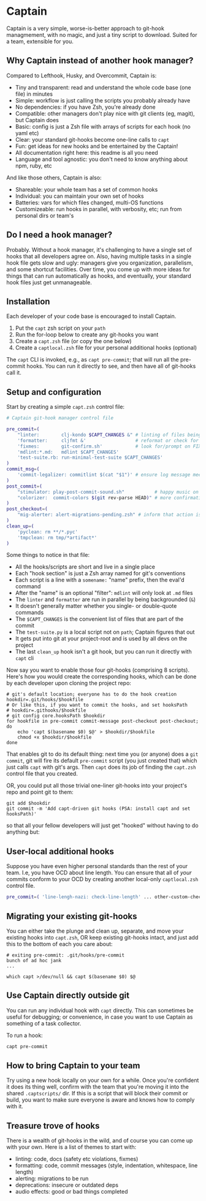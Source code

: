 # Captain

Captain is a very simple, worse-is-better approach to git-hook managmement,
with no magic, and just a tiny script to download. Suited for a team,
extensible for you.

## Why Captain instead of another hook manager?

Compared to Lefthook, Husky, and Overcommit, Captain is:

- Tiny and transparent: read and understand the whole code base (one file) in minutes
- Simple: workflow is just calling the scripts you probably already have
- No dependencies: if you have Zsh, you're already done
- Compatible: other managers don't play nice with git clients (eg, magit), but Captain does
- Basic: config is just a Zsh file with arrays of scripts for each hook (no yaml etc)
- Clear: your standard git-hooks become one-line calls to `capt`
- Fun: get ideas for new hooks and be entertained by the Captain!
- All documentation right here: this readme is all you need
- Language and tool agnostic: you don't need to know anything about npm, ruby, etc

And like those others, Captain is also:

- Shareable: your whole team has a set of common hooks
- Individual: you can maintain your own set of hooks
- Batteries: vars for which files changed, multi-OS functions
- Customizeable: run hooks in parallel, with verbosity, etc; run from personal
  dirs or team's

## Do I need a hook manager?

Probably. Without a hook manager, it's challenging to have a single set of
hooks that all developers agree on. Also, having multiple tasks in a single
hook file gets slow and ugly: managers give you organization, parallelism, and
some shortcut facilities. Over time, you come up with more ideas for things
that can run automatically as hooks, and eventually, your standard hook files
just get unmanageable.

## Installation

Each developer of your code base is encouraged to install Captain.

1. Put the `capt` zsh script on your `path`
1. Run the for-loop below to create any git-hooks you want
1. Create a `capt.zsh` file (or copy the one below)
1. Create a `captlocal.zsh` file for your personal additional hooks (optional)

The `capt` CLI is invoked, e.g., as `capt pre-commit`; that will run all the
pre-commit hooks. You can run it directly to see, and then have all of
git-hooks call it.

## Setup and configuration

Start by creating a simple `capt.zsh` control file:

``` zsh
# Captain git-hook manager control file

pre_commit=(
    "linter:        clj-kondo $CAPT_CHANGES &" # linting of files being committed
    'formatter:     cljfmt &'                  # reformat or check for poor formatting
    'fixmes:        git-confirm.sh'            # look for/prompt on FIXMEs
    'mdlint:*.md:   mdlint $CAPT_CHANGES'
    'test-suite.rb: run-minimal-test-suite $CAPT_CHANGES'
)
commit_msg=(
    'commit-legalizer: commitlint $(cat "$1")' # ensure log message meets standards
)
post_commit=(
    "stimulator: play-post-commit-sound.sh"           # happy music on successful commit
    "colorizer:  commit-colors $(git rev-parse HEAD)" # more confirmation rewards
)
post_checkout=(
    "mig-alerter: alert-migrations-pending.zsh" # inform that action is needed
)
clean_up=(
    'pyclean: rm **/*.pyc'
    'tmpclean: rm tmp/*artifact*'
)
```

Some things to notice in that file:

- All the hooks/scripts are short and live in a single place
- Each "hook section" is just a Zsh array named for git's conventions
- Each script is a line with a `somename:` "name" prefix, then the eval'd command
- After the "name" is an optional "filter": `mdlint` will only look at `.md` files
- The `linter` and `formatter` are run in parallel by being backgrounded (`&`)
- It doesn't generally matter whether you single- or double-quote commands
- The `$CAPT_CHANGES` is the convenient list of files that are part of the commit
- The `test-suite.py` is a local script not on `path`; Captain figures that out
- It gets put into git at your project-root and is used by all devs on the project
- The last `clean_up` hook isn't a git hook, but you can run it directly with `capt` cli

Now say you want to enable those four git-hooks (comprising 8 scripts). Here's
how you would create the corresponding hooks, which can be done by each
developer upon cloning the project repo:

```shell
# git's default location; everyone has to do the hook creation
hookdir=.git/hooks/$hookfile
# Or like this, if you want to commit the hooks, and set hooksPath
# hookdir=.githooks/$hookfile
# git config core.hooksPath $hookdir
for hookfile in pre-commit commit-message post-checkout post-checkout; do
    echo 'capt $(basename $0) $@' > $hookdir/$hookfile
    chmod +x $hookdir/$hookfile
done
```

That enables git to do its default thing: next time you (or anyone) does a
`git commit`, git will fire its default `pre-commit` script (you just created
that) which just calls `capt` with git's args. Then `capt` does its job of
finding the `capt.zsh` control file that you created.

OR, you could put all those trivial one-liner git-hooks into your project's
repo and point git to them:

```shell
git add $hookdir
git commit -m 'Add capt-driven git hooks (PSA: install capt and set hooksPath)'
```

so that all your fellow developers will just get "hooked"
without having to do anything but:

## User-local additional hooks

Suppose you have even higher personal standards than the rest of your team. I.e,
you have OCD about line length. You can ensure that all of _your_ commits
conform to your OCD by creating another local-only `captlocal.zsh` control
file.

``` zsh
pre_commit=( 'line-lengh-nazi: check-line-length' ... other-custom-checkers... )
```

## Migrating your existing git-hooks

You can either take the plunge and clean up, separate, and move your existing
hooks into `capt.zsh`, OR keep existing git-hooks intact, and just add this to
the bottom of each you care about:

```shell
# exiting pre-commit: .git/hooks/pre-commit
bunch of ad hoc jank
...

which capt >/dev/null && capt $(basename $0) $@
```

## Use Captain directly outside git

You can run any individual hook with `capt` directly. This can sometimes be
useful for debugging; or convenience, in case you want to use Captain as
something of a task collector.

To run a hook:

``` zsh
capt pre-commit
```

## How to bring Captain to your team

Try using a new hook locally on your own for a while. Once you're confident it
does its thing well, confirm with the team that you're moving it into the
shared `.captscripts/` dir. If this is a script that will block their commit
or build, you want to make sure everyone is aware and knows how to comply with
it.

## Treasure trove of hooks

There is a wealth of git-hooks in the wild, and of course you can come up with
your own. Here is a list of themes to start with:

- linting: code, docs (safety etc violations, fixmes)
- formatting: code, commit messages (style, indentation, whitespace, line length)
- alerting: migrations to be run
- deprecations: insecure or outdated deps
- audio effects: good or bad things completed
